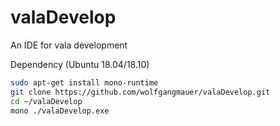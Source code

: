 # valaDevelop
An IDE for vala development

Dependency (Ubuntu 18.04/18.10)
```sh
sudo apt-get install mono-runtime
git clone https://github.com/wolfgangmauer/valaDevelop.git
cd ~/valaDevelop
mono ./valaDevelop.exe
```
